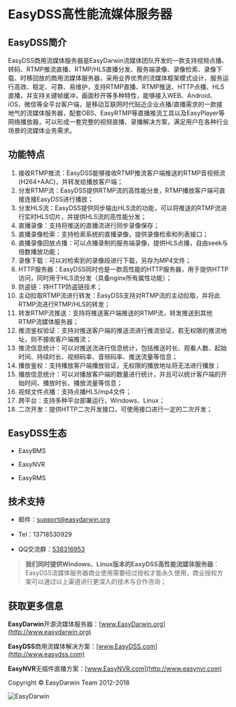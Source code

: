 <h1> EasyDSS高性能流媒体服务器 </h1>

## EasyDSS简介 ##

EasyDSS商用流媒体服务器是EasyDarwin流媒体团队开发的一款支持视频点播、转码、RTMP推流直播、RTMP/HLS直播分发、服务端录像、录像检索、录像下载、时移回放的商用流媒体服务器，采用业界优秀的流媒体框架模式设计，服务运行高效、稳定、可靠、易维护，支持RTMP直播、RTMP推送、HTTP点播、HLS直播，并支持关键帧缓冲，画面秒开等多种特性，能够接入WEB、Android、iOS、微信等全平台客户端，是移动互联网时代贴近企业点播/直播需求的一款接地气的流媒体服务器，配套OBS、EasyRTMP等直播推流工具以及EasyPlayer等网络播放器，可以形成一套完整的视频直播、录播解决方案，满足用户在各种行业场景的流媒体业务需求。

## 功能特点 ##

1. 接收RTMP推流：EasyDSS能够接收RTMP推流客户端推送的RTMP音视频流(H264+AAC)，并转发给播放客户端；
1. 分发RTMP流：EasyDSS提供RTMP流的高性能分发，RTMP播放客户端可直接连接EasyDSS进行播放；
1. 分发HLS流：EasyDSS提供同步输出HLS流的功能，可以将推送的RTMP流进行实时HLS切片，并提供HLS流的高性能分发；
1. 直播录像：支持将推送的直播流进行同步录像保存；
1. 直播录像检索：支持检索系统的直播录像，提供录像检索和列表接口；
1. 直播录像回放点播：可以点播录制的服务端录像，提供HLS点播，自由seek与倍数播放功能；
1. 录像下载：可以对检索到的录像段进行下载，另存为MP4文件；
1. HTTP服务器：EasyDSS同时也是一款高性能的HTTP服务器，用于提供HTTP访问，同时用于HLS流分发（具备nginx所有属性功能）；
1. 防盗链：持HTTP防盗链技术；
1. 主动拉取RTMP流进行转发：EasyDSS支持对RTMP流的主动拉取，并将此RTMP流进行RTMP/HLS的转发；
1. 转发RTMP流推送：支持将推送客户端推送的RTMP流，转发推送到其他RTMP流媒体服务器；
1. 推流鉴权验证：支持对推送客户端的推送流进行推流验证，若无权限的推流地址，则不接收客户端推流；
1. 推流信息统计：可以对推送流进行信息统计，包括推送时长、观看人数、起始时间、持续时长、视频码率、音频码率、推送流量等信息；
1. 播放鉴权：支持播放客户端播放验证，无权限的播放地址将无法进行播放；
1. 播放信息统计：可以对播放客户端的数量进行统计，并且可以统计客户端的开始时间、播放时长、播放流量等信息；
1. 视频文件点播：支持点播HLS/mp4文件；
1. 跨平台：支持多种平台部署运行，Windows、Linux；
1. 二次开发：提供HTTP二次开发接口，可使用接口进行一定的二次开发；

## EasyDSS生态 ##

- EasyBMS

- EasyNVR

- EasyRMS

## 技术支持 ##

- 邮件：[support@easydarwin.org](mailto:support@easydarwin.org) 

- Tel：13718530929

- QQ交流群：[538316953](https://jq.qq.com/?_wv=1027&k=5ovcEOi "EasyDSS")

> **我们同时提供Windows、Linux版本的EasyDSS高性能流媒体服务器**：EasyDSS流媒体服务器商业使用需要经过授权才能永久使用，商业授权方案可以通过以上渠道进行更深入的技术与合作咨询；


## 获取更多信息 ##

**EasyDarwin**开源流媒体服务器：[www.EasyDarwin.org](http://www.easydarwin.org)

**EasyDSS**商用流媒体解决方案：[www.EasyDSS.com](http://www.easydss.com)

**EasyNVR**无插件直播方案：[www.EasyNVR.com](http://www.easynvr.com)

Copyright &copy; EasyDarwin Team 2012-2018

![EasyDarwin](http://www.easydarwin.org/skin/easydarwin/images/wx_qrcode.jpg)